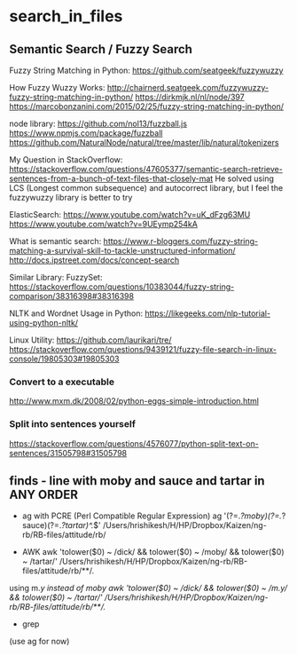 # search_in_files

## Semantic Search / Fuzzy Search

Fuzzy String Matching in Python:
https://github.com/seatgeek/fuzzywuzzy

How Fuzzy Wuzzy Works:
http://chairnerd.seatgeek.com/fuzzywuzzy-fuzzy-string-matching-in-python/
https://dirkmjk.nl/nl/node/397
https://marcobonzanini.com/2015/02/25/fuzzy-string-matching-in-python/

node library:
https://github.com/nol13/fuzzball.js
https://www.npmjs.com/package/fuzzball
https://github.com/NaturalNode/natural/tree/master/lib/natural/tokenizers

My Question in StackOverflow:
https://stackoverflow.com/questions/47605377/semantic-search-retrieve-sentences-from-a-bunch-of-text-files-that-closely-mat
He solved using LCS (Longest common subsequence) and autocorrect library, but I feel the fuzzywuzzy library is better to try

ElasticSearch:
https://www.youtube.com/watch?v=uK_dFzg63MU
https://www.youtube.com/watch?v=9UEymp254kA

What is semantic search:
https://www.r-bloggers.com/fuzzy-string-matching-a-survival-skill-to-tackle-unstructured-information/
http://docs.ipstreet.com/docs/concept-search

Similar Library:
FuzzySet: https://stackoverflow.com/questions/10383044/fuzzy-string-comparison/38316398#38316398

NLTK and Wordnet Usage in Python:
https://likegeeks.com/nlp-tutorial-using-python-nltk/

Linux Utility:
https://github.com/laurikari/tre/
https://stackoverflow.com/questions/9439121/fuzzy-file-search-in-linux-console/19805303#19805303

### Convert to a executable

http://www.mxm.dk/2008/02/python-eggs-simple-introduction.html

### Split into sentences yourself

https://stackoverflow.com/questions/4576077/python-split-text-on-sentences/31505798#31505798

## finds - line with moby and sauce and tartar in ANY ORDER

- ag with PCRE (Perl Compatible Regular Expression)
ag '(?=.*?moby)(?=.*?sauce)(?=.*?tartar)^.*$' /Users/hrishikesh/H/HP/Dropbox/Kaizen/ng-rb/RB-files/attitude/rb/

- AWK
awk 'tolower($0) ~ /dick/ && tolower($0) ~ /moby/ && tolower($0) ~ /tartar/' /Users/hrishikesh/H/HP/Dropbox/Kaizen/ng-rb/RB-files/attitude/rb/**/*.*

using m.*y instead of moby
awk 'tolower($0) ~ /dick/ && tolower($0) ~ /m.*y/ && tolower($0) ~ /tartar/' /Users/hrishikesh/H/HP/Dropbox/Kaizen/ng-rb/RB-files/attitude/rb/**/*.*

- grep

(use ag for now)